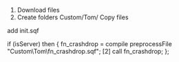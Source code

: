 1. Download files
2. Create folders Custom/Tom/
Copy files

add init.sqf

if (isServer) then {
     fn_crashdrop = compile preprocessFile "Custom\Tom\fn_crashdrop.sqf";
     [2] call fn_crashdrop;
};
